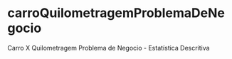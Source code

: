 # carroQuilometragemProblemaDeNegocio
Carro X Quilometragem Problema de Negocio - Estatística Descritiva
